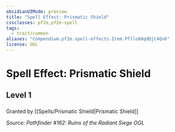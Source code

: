 ```yaml
---
obsidianUIMode: preview
title: "Spell Effect: Prismatic Shield"
cssclasses: pf2e,pf2e-spell
tags:
  - trait/common
aliases: "Compendium.pf2e.spell-effects.Item.Pfllo68qdQjC4Qv6"
license: OGL
---
```

# Spell Effect: Prismatic Shield
## Level 1
### 






Granted by [[Spells/Prismatic Shield|Prismatic Shield]]

*Source: Pathfinder #162: Ruins of the Radiant Siege*
*OGL*